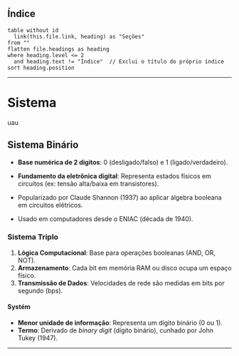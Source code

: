 ## Índice
```dataview
table without id
  link(this.file.link, heading) as "Seções"
from ""
flatten file.headings as heading
where heading.level <= 2
  and heading.text != "Índice"  // Exclui o título do próprio índice
sort heading.position

```


---
# Sistema
uau

## Sistema Binário

- **Base numérica de 2 dígitos**: 0 (desligado/falso) e 1 (ligado/verdadeiro).  
- **Fundamento da eletrônica digital**: Representa estados físicos em circuitos (ex: tensão alta/baixa em transistores).  

- Popularizado por Claude Shannon (1937) ao aplicar álgebra booleana em circuitos elétricos.  
- Usado em computadores desde o ENIAC (década de 1940).  
### Sistema Triplo

1. **Lógica Computacional**: Base para operações booleanas (AND, OR, NOT).  
2. **Armazenamento**: Cada bit em memória RAM ou disco ocupa um espaço físico.  
3. **Transmissão de Dados**: Velocidades de rede são medidas em bits por segundo (bps).  
 
#### Systém

- **Menor unidade de informação**: Representa um dígito binário (0 ou 1).  
- **Termo**: Derivado de *binary digit* (dígito binário), cunhado por John Tukey (1947).  


---



